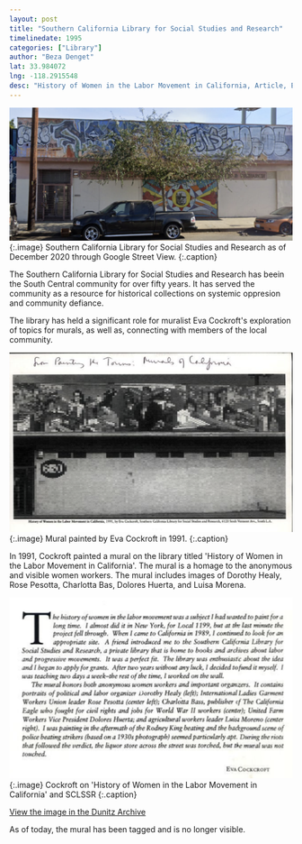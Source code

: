```yaml
---
layout: post
title: "Southern California Library for Social Studies and Research"
timelinedate: 1995
categories: ["Library"]
author: "Beza Denget"
lat: 33.984072
lng: -118.2915548
desc: "History of Women in the Labor Movement in California, Article, Eva Cockroft"
---
```


![Current Image](images/SCLSSR.png)
   {:.image}
Southern California Library for Social Studies and Research as of December 2020 through Google Street View.
   {:.caption} 

The Southern California Library for Social Studies and Research has beein the South Central community for over fifty years. It has served the community as a resource for historical collections on systemic oppresion and community defiance. 

The library has held a significant role for muralist Eva Cockroft's exploration of topics for murals, as well as, connecting with members of the local community.

![History of Women in the Labor Movement in California](images/SCLSSRimg.png)
   {:.image}
Mural painted by Eva Cockroft in 1991.
   {:.caption} 

In 1991, Cockroft painted a mural on the library titled 'History of Women in the Labor Movement in California'. The mural is a homage to the anonymous and visible women workers. The mural includes images of Dorothy Healy, Rose Pesotta, Charlotta Bas, Dolores Huerta, and Luisa Morena. 

![Cockroft on 'History of Women in the Labor Movement in California' and SCLSSR](images/SCLSSRtxt.png)
   {:.image}
Cockroft on 'History of Women in the Labor Movement in California' and SCLSSR
   {:.caption} 
 
[View the image in the Dunitz Archive](https://visualizela.github.io/dunitzarchive/dunitzproject/obj82/)

As of today, the mural has been tagged and is no longer visible.
